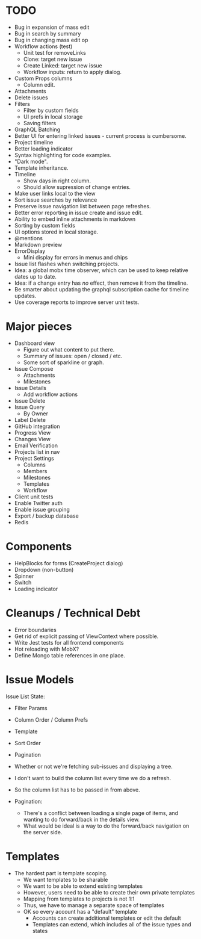 # TODO

* Bug in expansion of mass edit
* Bug in search by summary
* Bug in changing mass edit op
* Workflow actions (test)
  * Unit test for removeLinks
  * Clone: target new issue
  * Create Linked: target new issue
  * Workflow inputs: return to apply dialog.
* Custom Props columns
  * Column edit.
* Attachments
* Delete issues
* Filters
  * Filter by custom fields
  * UI prefs in local storage
  * Saving filters
* GraphQL Batching
* Better UI for entering linked issues - current process is cumbersome.
* Project timeline
* Better loading indicator
* Syntax highlighting for code examples.
* "Dark mode".
* Template inheritance.
* Timeline
  * Show days in right column.
  * Should allow supression of change entries.
* Make user links local to the view
* Sort issue searches by relevance
* Preserve issue navigation list between page refreshes.
* Better error reporting in issue create and issue edit.
* Ability to embed inline attachments in markdown
* Sorting by custom fields
* UI options stored in local storage.
* @mentions
* Markdown preview
* ErrorDisplay
  * Mini display for errors in menus and chips
* Issue list flashes when switching projects.
* Idea: a global mobx time observer, which can be used to keep relative dates up to date.
* Idea: if a change entry has *no* effect, then remove it from the timeline.
* Be smarter about updating the graphql subscription cache for timeline updates.
* Use coverage reports to improve server unit tests.

# Major pieces

* Dashboard view
  * Figure out what content to put there.
  * Summary of issues: open / closed / etc.
  * Some sort of sparkline or graph.
* Issue Compose
  * Attachments
  * Milestones
* Issue Details
  * Add workflow actions
* Issue Delete
* Issue Query
  * By Owner
* Label Delete
* GitHub integration
* Progress View
* Changes View
* Email Verification
* Projects list in nav
* Project Settings
  * Columns
  * Members
  * Milestones
  * Templates
  * Workflow
* Client unit tests
* Enable Twitter auth
* Enable issue grouping
* Export / backup database
* Redis

# Components

* HelpBlocks for forms (CreateProject dialog)
* Dropdown (non-button)
* Spinner
* Switch
* Loading indicator

# Cleanups / Technical Debt

* Error boundaries
* Get rid of explicit passing of ViewContext where possible.
* Write Jest tests for all frontend components
* Hot reloading with MobX?
* Define Mongo table references in one place.

# Issue Models

Issue List State:

* Filter Params
* Column Order / Column Prefs
* Template
* Sort Order
* Pagination
* Whether or not we're fetching sub-issues and displaying a tree.

* I don't want to build the column list every time we do a refresh.
* So the column list has to be passed in from above.

* Pagination:
  * There's a conflict between loading a single page of items, and wanting to do forward/back
    in the details view.
  * What would be ideal is a way to do the forward/back navigation on the server side.

# Templates

* The hardest part is template scoping.
  * We want templates to be sharable
  * We want to be able to extend existing templates
  * However, users need to be able to create their own private templates
  * Mapping from templates to projects is not 1:1
  * Thus, we have to manage a separate space of templates
  * OK so every account has a "default" template
    * Accounts can create additional templates or edit the default
    * Templates can extend, which includes all of the issue types and states
